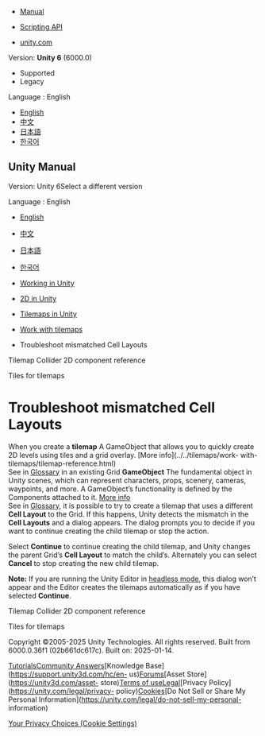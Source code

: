 [](https://docs.unity3d.com)

  * [Manual](../Manual/index.html)
  * [Scripting API](../ScriptReference/index.html)

  * [unity.com](https://unity.com/)

Version: **Unity 6** (6000.0)

  * Supported
  * Legacy

Language : English

  * [English](/Manual/tilemaps/work-with-tilemaps/troubleshoot-mismatched-cell-layouts.html)
  * [中文](/cn/current/Manual/tilemaps/work-with-tilemaps/troubleshoot-mismatched-cell-layouts.html)
  * [日本語](/ja/current/Manual/tilemaps/work-with-tilemaps/troubleshoot-mismatched-cell-layouts.html)
  * [한국어](/kr/current/Manual/tilemaps/work-with-tilemaps/troubleshoot-mismatched-cell-layouts.html)

[](https://docs.unity3d.com)

## Unity Manual

Version: Unity 6Select a different version

Language : English

  * [English](/Manual/tilemaps/work-with-tilemaps/troubleshoot-mismatched-cell-layouts.html)
  * [中文](/cn/current/Manual/tilemaps/work-with-tilemaps/troubleshoot-mismatched-cell-layouts.html)
  * [日本語](/ja/current/Manual/tilemaps/work-with-tilemaps/troubleshoot-mismatched-cell-layouts.html)
  * [한국어](/kr/current/Manual/tilemaps/work-with-tilemaps/troubleshoot-mismatched-cell-layouts.html)

  * [Working in Unity](../../working-in-unity.html)
  * [2D in Unity](../../Unity2D.html)
  * [Tilemaps in Unity](../../tilemaps/tilemaps-landing.html)
  * [Work with tilemaps](../../tilemaps/work-with-tilemaps/work-with-tilemaps-landing.html)
  * Troubleshoot mismatched Cell Layouts

[](../../tilemaps/work-with-tilemaps/tilemap-collider-2d-reference.html)

Tilemap Collider 2D component reference

[](../../tilemaps/tiles-for-tilemaps/tiles-landing.html)

Tiles for tilemaps

# Troubleshoot mismatched Cell Layouts

When you create a **tilemap** A GameObject that allows you to quickly create
2D levels using tiles and a grid overlay. [More info](../../tilemaps/work-
with-tilemaps/tilemap-reference.html)  
See in [Glossary](../../Glossary.html#Tilemap) in an existing Grid
**GameObject** The fundamental object in Unity scenes, which can represent
characters, props, scenery, cameras, waypoints, and more. A GameObject’s
functionality is defined by the Components attached to it. [More
info](../../class-GameObject.html)  
See in [Glossary](../../Glossary.html#GameObject), it is possible to try to
create a tilemap that uses a different **Cell Layout** to the Grid. If this
happens, Unity detects the mismatch in the **Cell Layouts** and a dialog
appears. The dialog prompts you to decide if you want to continue creating the
child tilemap or stop the action.

Select **Continue** to continue creating the child tilemap, and Unity changes
the parent Grid’s **Cell Layout** to match the child’s. Alternately you can
select **Cancel** to stop creating the new child tilemap.

**Note:** If you are running the Unity Editor in [headless
mode](../../EditorCommandLineArguments.html), this dialog won’t appear and the
Editor creates the tilemaps automatically as if you have selected
**Continue**.

[](../../tilemaps/work-with-tilemaps/tilemap-collider-2d-reference.html)

Tilemap Collider 2D component reference

[](../../tilemaps/tiles-for-tilemaps/tiles-landing.html)

Tiles for tilemaps

Copyright ©2005-2025 Unity Technologies. All rights reserved. Built from
6000.0.36f1 (02b661dc617c). Built on: 2025-01-14.

[Tutorials](https://learn.unity.com/)[Community
Answers](https://answers.unity3d.com)[Knowledge
Base](https://support.unity3d.com/hc/en-
us)[Forums](https://forum.unity3d.com)[Asset Store](https://unity3d.com/asset-
store)[Terms of
use](https://docs.unity3d.com/Manual/TermsOfUse.html)[Legal](https://unity.com/legal)[Privacy
Policy](https://unity.com/legal/privacy-
policy)[Cookies](https://unity.com/legal/cookie-policy)[Do Not Sell or Share
My Personal Information](https://unity.com/legal/do-not-sell-my-personal-
information)

[Your Privacy Choices (Cookie Settings)](javascript:void\(0\);)


